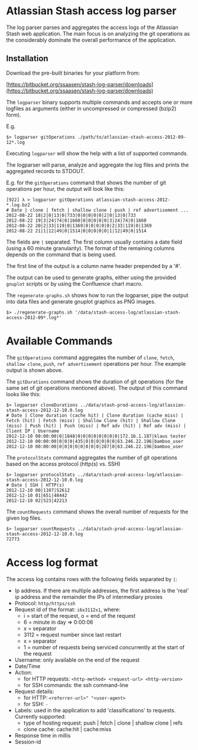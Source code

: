 Atlassian Stash access log parser
=================================

The log parser parses and aggregates the access logs of the Atlassian Stash web
application. The main focus is on analyzing the git operations as the considerably dominate the overall performance of the application.

Installation
------------

Download the pre-built binaries for your platform from:

[https://bitbucket.org/ssaasen/stash-log-parser/downloads](https://bitbucket.org/ssaasen/stash-log-parser/downloads)

The `logparser` binary supports multiple commands and accepts one or more
logfiles as arguments (either in uncompressed or compressed (bzip2) form).

E.g.

    $> logparser gitOperations ./path/to/atlassian-stash-access-2012-09-12*.log

Executing `logparser` will show the help with a list of supported commands.

The logparser will parse, analyze and aggregate the log files and prints the
aggregated records to STDOUT.

E.g. for the `gitOperations` command that shows the number of git operations
per hour, the output will look like this:


    [922] λ > logparser gitOperations atlassian-stash-access-2012-*.log.bz2
    # Date | clone | fetch | shallow clone | push | ref advertisement ...
    2012-08-22 18|2|0|13|0|733|0|0|0|0|0|2|0|13|0|733
    2012-08-22 19|3|24|74|0|1660|0|0|0|0|0|3|24|74|0|1660
    2012-08-22 20|2|33|119|0|1369|0|0|0|0|0|2|33|119|0|1369
    2012-08-22 21|1|12|49|0|1514|0|0|0|0|0|1|12|49|0|1514

The fields are `|` separated. The first column usually contains a date field
(using a 60 minute granularity). The format of the remaining columns depends on
the command that is being used.

The first line of the output is a column name header prepended by a '#'.

The output can be used to generate graphs, either using the provided `gnuplot`
scripts or by using the Confluence chart macro.

The `regenerate-graphs.sh` shows how to run the logparser, pipe the output into
data files and generate gnuplot graphics as PNG images.


    $> ./regenerate-graphs.sh '/data/stash-access-log/atlassian-stash-access-2012-09*.log*'

Available Commands
==================

The `gitOperations` command aggregates the number of  `clone`,  `fetch`, `shallow clone`, `push`, `ref advertisement` operations per hour. The example output is shown above.

The `gitDurations` command shows the duration of git operations (for the same set of git operations mentioned above).
The output of this command looks like this:

    $> logparser cloneDurations ../data/stash-prod-access-log/atlassian-stash-access-2012-12-10.0.log
    # Date | Clone duration (cache hit) | Clone duration (cache miss) | Fetch (hit) | Fetch (miss) | Shallow Clone (hit) | Shallow Clone (miss) | Push (hit) | Push (miss) | Ref adv (hit) | Ref adv (miss) | Client IP | Username 
    2012-12-10 00:00:00|0|1848|0|0|0|0|0|0|0|0|172.16.1.187|klaus tester
    2012-12-10 00:00:00|0|0|0|435|0|0|0|0|0|0|63.246.22.196|bamboo_user
    2012-12-10 00:00:00|0|0|0|0|0|0|0|0|287|0|63.246.22.196|bamboo_user

The `protocolStats` command aggregates the number of git operations based on the access protocol (http(s) vs. SSH)

    $> logparser protocolStats ../data/stash-prod-access-log/atlassian-stash-access-2012-12-10.0.log 
    # Date | SSH | HTTP(s)
    2012-12-10 00|1107|52612
    2012-12-10 01|651|48442
    2012-12-10 02|523|42213

The `countRequests` command shows the overall number of requests for the given log files.

    $> logparser countRequests ../data/stash-prod-access-log/atlassian-stash-access-2012-12-10.0.log 
    72773

Access log format
=================

The access log contains rows with the following fields separated by ` | `:

* Ip address. If there are multiple addresses, the first address is the 'real' ip address and the remainder the IPs of intermediary proxies
* Protocol: `http/https/ssh`
* Request id of the format: `i6x3112x1`, where:
	* i = start of the request, o = end of the request
	* 6 = minute in day => 0:00:06
	* x = separator
	* 3112 = request number since last restart
	* x = separator
	* 1 = number of requests being serviced concurrently at the start of the request
* Username: only available on the end of the request
* Date/Time
* Action:
	* for HTTP requests: `<http-method> <request-url> <http-version>`
	* for SSH commands: the ssh command-line
* Request details:
	* for HTTP: `<referrer-url>" "<user-agent>`
	* for SSH: `-`
* Labels: used in the application to add 'classifications' to requests. Currently supported:
	* type of hosting request: push | fetch | clone | shallow clone | refs
	* clone cache: cache:hit | cache:miss
* Response time in millis
* Session-id
